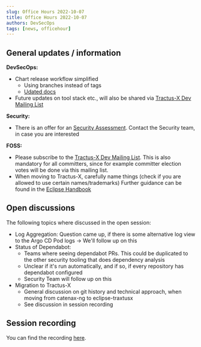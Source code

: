 ```yaml
---
slug: Office Hours 2022-10-07
title: Office Hours 2022-10-07
authors: DevSecOps
tags: [news, officehour]
---
```



## General updates / information

__DevSecOps:__

- Chart release workflow simplified
  - Using branches instead of tags
  - [Udated docs](https://catenax-ng.github.io/docs/guides/how-to-release-a-helm-chart#adding-the-chart-release-github-workflow)
- Future updates on tool stack etc.,  will also be shared via [Tractus-X Dev Mailing List](https://accounts.eclipse.org/mailing-list/tractusx-dev)

__Security:__

- There is an offer for an [Security Assessment](https://confluence.catena-x.net/display/cxsecurity/Security+Assessments).
Contact the Security team, in case you are interested

__FOSS:__

- Please subscribe to the [Tractus-X Dev Mailing List](https://accounts.eclipse.org/mailing-list/tractusx-dev).
This is also mandatory for all committers, since for example committer election votes will be done via this mailing list.
- When moving to Tractus-X, carefully name things (check if you are allowed to use certain names/trademarks)
Further guidance can be found in the [Eclipse Handbook](https://www.eclipse.org/projects/handbook/#trademarks-website)

## Open discussions

The following topics where discussed in the open session:

- Log Aggregation: Question came up, if there is some alternative log view to the Argo CD Pod logs -> We'll follow up on this
- Status of Dependabot:
  - Teams where seeing dependabot PRs. This could be duplicated to the other security tooling that does dependency analysis
  - Unclear if it's run automatically, and if so, if every repository has dependabot configured
  - Security Team will follow up on this
- Migration to Tractus-X
  - General discussion on git history and technical approach, when moving from catenax-ng to eclipse-traxtusx
  - See discussion in session recording

## Session recording

You can find the recording [here](https://bcgcatenax.sharepoint.com/sites/CommunitiesofPractises/Shared%20Documents/Forms/AllItems.aspx?FolderCTID=0x01200075F4DD2D705FA349B372CD3378FD1093&id=%2Fsites%2FCommunitiesofPractises%2FShared%20Documents%2FCX%2DCoP%20DevSecOps%2FOffice%5FHours%5FRegular%5FRecordings%2FOfficeHour%2D2022%2D10%2D07%2Emp4&parent=%2Fsites%2FCommunitiesofPractises%2FShared%20Documents%2FCX%2DCoP%20DevSecOps%2FOffice%5FHours%5FRegular%5FRecordings).
